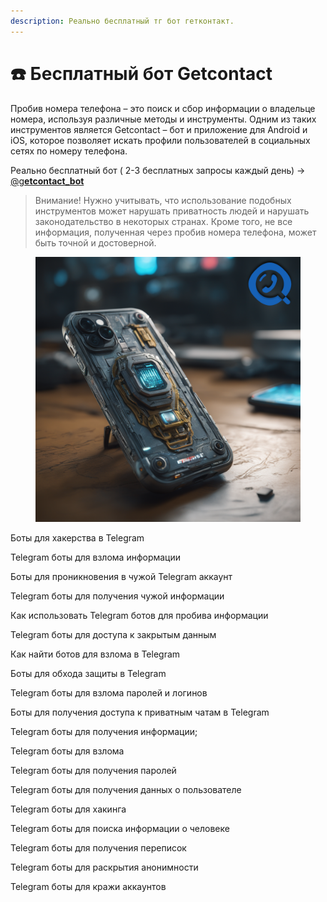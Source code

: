 ```yaml
---
description: Реально бесплатный тг бот гетконтакт.
---
```


# ☎️ Бесплатный бот Getcontact

Пробив номера телефона – это поиск и сбор информации о владельце номера, используя различные методы и инструменты. Одним из таких инструментов является Getcontact – бот и приложение для Android и iOS, которое позволяет искать профили пользователей в социальных сетях по номеру телефона.

Реально бесплатный бот ( 2-3 бесплатных запросы каждый день) → [@g**etcontact\_bot**](https://botiprobiva.top/pages/GetContactBot.html)

> Внимание! Нужно учитывать, что использование подобных инструментов может нарушать приватность людей и нарушать законодательство в некоторых странах. Кроме того, не все информация, полученная через пробив номера телефона, может быть точной и достоверной.

<figure><img src="../.gitbook/assets/get.png" alt=""><figcaption></figcaption></figure>

Боты для хакерства в Telegram

Telegram боты для взлома информации

Боты для проникновения в чужой Telegram аккаунт

Telegram боты для получения чужой информации

Как использовать Telegram ботов для пробива информации

Telegram боты для доступа к закрытым данным

Как найти ботов для взлома в Telegram

Боты для обхода защиты в Telegram

Telegram боты для взлома паролей и логинов

Боты для получения доступа к приватным чатам в Telegram

Telegram боты для получения информации;

Telegram боты для взлома

Telegram боты для получения паролей

Telegram боты для получения данных о пользователе

Telegram боты для хакинга

Telegram боты для поиска информации о человеке

Telegram боты для получения переписок

Telegram боты для раскрытия анонимности

Telegram боты для кражи аккаунтов
